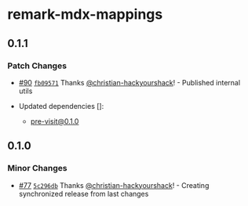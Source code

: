 # remark-mdx-mappings

## 0.1.1

### Patch Changes

- [#90](https://github.com/christian-hackyourshack/npm/pull/90) [`fb09571`](https://github.com/christian-hackyourshack/npm/commit/fb095716596542de4a2e8cf96bee2bf3e4162fa4) Thanks [@christian-hackyourshack](https://github.com/christian-hackyourshack)! - Published internal utils

- Updated dependencies []:
  - pre-visit@0.1.0

## 0.1.0

### Minor Changes

- [#77](https://github.com/christian-hackyourshack/npm/pull/77) [`5c296db`](https://github.com/christian-hackyourshack/npm/commit/5c296db535081f33c14a17f185af704c4448e378) Thanks [@christian-hackyourshack](https://github.com/christian-hackyourshack)! - Creating synchronized release from last changes
